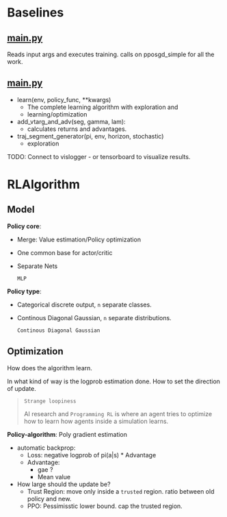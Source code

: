 # Baselines

## [main.py](main.py)

Reads input args and executes training.
calls on pposgd_simple for all the work.

## [main.py](pposgd_simple.py)

* learn(env, policy_func, **kwargs)
	* The complete learning algorithm with exploration and
	* learning/optimization
* add_vtarg_and_adv(seg, gamma, lam):
	* calculates returns and advantages.
* traj_segment_generator(pi, env, horizon, stochastic)
	* exploration

TODO:
Connect to vislogger - or tensorboard to visualize results.

# RLAlgorithm
## Model

**Policy core**:
* Merge: Value estimation/Policy optimization
* One common base for actor/critic
* Separate Nets

 
	`MLP`

**Policy type**:
* Categorical discrete output, `n` separate classes.
* Continous Diagonal Gaussian, `n` separate distributions.
		
	`Continous Diagonal Gaussian`
		
## Optimization
How does the algorithm learn.

In what kind of way is the logprob estimation done.
How to set the direction of update. 

> `Strange loopiness`
>
> AI research and `Programming RL` is where an agent tries to optimize how to learn how agents inside a simulation learns.


**Policy-algorithm**: Poly gradient estimation
* automatic backprop:
	* Loss: negative logprob of pi(a|s) * Advantage
	* Advantage: 
		* gae ? 
		* Mean value
* How large should the update be?
	* Trust Region: move only inside a `trusted` region. ratio between old policy and new.
	* PPO: Pessimisstic lower bound. cap the trusted region. 









